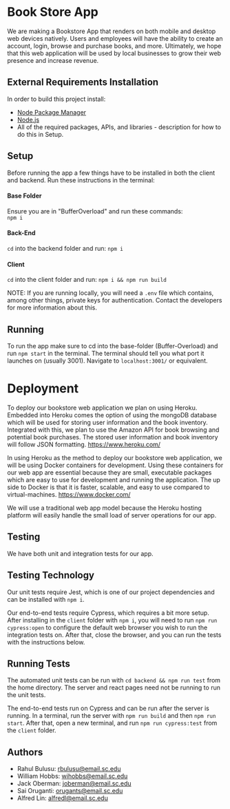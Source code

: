 # Book Store App 
We are making a Bookstore App that renders on both mobile and desktop web devices natively. Users and employees will have the ability to create an account, login, browse and purchase books, and more. Ultimately, we hope that this web application will be used by local businesses to grow their web presence and increase revenue.  

## External Requirements Installation
In order to build this project install:
* [Node Package Manager](https://www.npmjs.com/)
* [Node.js](https://nodejs.org/en/)
* All of the required packages, APIs, and libraries - description for how to do this in Setup.

## Setup
Before running the app a few things have to be installed in both the client and backend. Run these instructions in the terminal:  
#### Base Folder 
Ensure you are in "BufferOverload" and run these commands:  
`npm i`  

#### Back-End  
`cd` into the backend folder and run: `npm i`  

#### Client    
`cd` into the client folder and run: `npm i && npm run build` 

NOTE: If you are running locally, you will need a `.env` file which contains, among other things,
private keys for authentication. Contact the developers for more information about this.

## Running
To run the app make sure to cd into the base-folder (Buffer-Overload) and run `npm start` in the terminal.
The terminal should tell you what port it launches on (usually 3001). Navigate to `localhost:3001/` or equivalent.

# Deployment
To deploy our bookstore web application we plan on using Heroku. Embedded into Heroku comes the option of using the mongoDB database which will be used for storing user information and the book inventory. Integrated with this, we plan to use the Amazon API for book browsing and potential book purchases. The stored user information and book inventory will follow JSON formatting. https://www.heroku.com/

In using Heroku as the method to deploy our bookstore web application, we will be using Docker containers for development. Using these containers for our web app are essential because they are small, executable packages which are easy to use for development and running the application. The up side to Docker is that it is faster, scalable, and easy to use compared to virtual-machines. https://www.docker.com/

We will use a traditional web app model because the Heroku hosting platform will easily handle the small load of server operations for our app.




## Testing
We have both unit and integration tests for our app.

## Testing Technology
Our unit tests require Jest, which is one of our project dependencies and can be installed with `npm i`.

Our end-to-end tests require Cypress, which requires a bit more setup. After installing in the `client` folder with `npm i`, you will need to run `npm run cypress:open` to configure the default web browser you wish to run the integration tests on. After that, close the browser, and you can run the tests with the instructions below.

## Running Tests
The automated unit tests can be run with `cd backend && npm run test` from the home directory. The server and react pages need not be running to run the unit tests.

The end-to-end tests run on Cypress and can be run after the server is running. In a terminal, run the server with `npm run build` and then `npm run start`. After that, open a new terminal, and run `npm run cypress:test` from the `client` folder.


## Authors

* Rahul Bulusu: rbulusu@email.sc.edu
* William Hobbs: wihobbs@email.sc.edu
* Jack Oberman: joberman@email.sc.edu 
* Sai Oruganti: orugants@email.sc.edu
* Alfred Lin: alfredl@email.sc.edu
